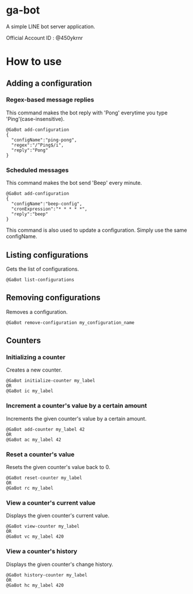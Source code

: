 # ga-bot
A simple LINE bot server application.

Official Account ID : @450ykrnr

# How to use
## Adding a configuration
### Regex-based message replies
This command makes the bot reply with 'Pong' everytime you type 'Ping'(case-insensitive).
```
@GaBot add-configuration
{
  "configName":"ping-pong",
  "regex":"/^Ping$/i",
  "reply":"Pong"
}
```

### Scheduled messages
This command makes the bot send 'Beep' every minute.
```
@GaBot add-configuration
{
  "configName":"beep-config",
  "cronExpression":"* * * * *",
  "reply":"beep"
}
```

This command is also used to update a configuration. Simply use the same configName.

## Listing configurations
Gets the list of configurations.
```
@GaBot list-configurations
```

## Removing configurations
Removes a configuration.
```
@GaBot remove-configuration my_configuration_name
```

## Counters
### Initializing a counter
Creates a new counter.
```
@GaBot initialize-counter my_label
OR
@GaBot ic my_label
```

### Increment a counter's value by a certain amount
Increments the given counter's value by a certain amount.
```
@GaBot add-counter my_label 42
OR
@GaBot ac my_label 42
```

### Reset a counter's value
Resets the given counter's value back to 0.
```
@GaBot reset-counter my_label
OR
@GaBot rc my_label
```

### View a counter's current value
Displays the given counter's current value.
```
@GaBot view-counter my_label
OR
@GaBot vc my_label 420
```

### View a counter's history
Displays the given counter's change history.
```
@GaBot history-counter my_label
OR
@GaBot hc my_label 420
```
